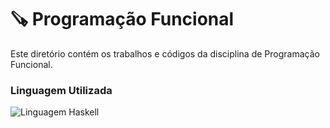 # 🪚 Programação Funcional

Este diretório contém os trabalhos e códigos da disciplina de Programação Funcional.

### Linguagem Utilizada

<img src="https://skillicons.dev/icons?i=haskell" alt="Linguagem Haskell">
